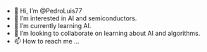 - 👋 Hi, I’m @PedroLuis77
- 👀 I’m interested in AI and semiconductors.
- 🌱 I’m currently learning AI.
- 💞️ I’m looking to collaborate on learning about AI and algorithms.
- 📫 How to reach me ...

<!---
PedroLuis77/PedroLuis77 is a ✨ special ✨ repository because its `README.md` (this file) appears on your GitHub profile.
You can click the Preview link to take a look at your changes.
--->
